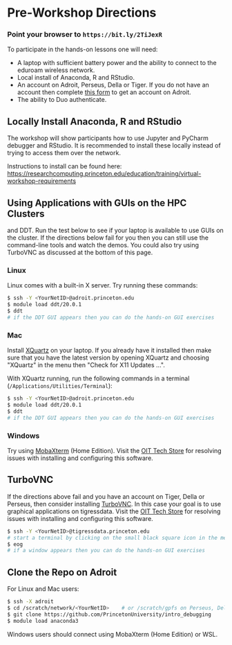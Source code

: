 # Pre-Workshop Directions

### Point your browser to `https://bit.ly/2TiJexR`

To participate in the hands-on lessons one will need:

- A laptop with sufficient battery power and the ability to connect to the eduroam wireless network.
- Local install of Anaconda, R and RStudio.  
- An account on Adroit, Perseus, Della or Tiger. If you do not have an account then complete [this form](https://forms.rc.princeton.edu/registration/?q=adroit) to get an account on Adroit.
- The ability to Duo authenticate.

## Locally Install Anaconda, R and RStudio

The workshop will show participants how to use Jupyter and PyCharm debugger and RStudio. It is recommended to install these locally instead of trying to access them over the network.

Instructions to install can be found here: https://researchcomputing.princeton.edu/education/training/virtual-workshop-requirements  

## Using Applications with GUIs on the HPC Clusters

 and DDT. Run the test below to see if your laptop is available to use GUIs on the cluster. If the directions below fail for you then you can still use the command-line tools and watch the demos. You could also try using TurboVNC as discussed at the bottom of this page.

### Linux

Linux comes with a built-in X server. Try running these commands:

```bash
$ ssh -Y <YourNetID>@adroit.princeton.edu
$ module load ddt/20.0.1
$ ddt
# if the DDT GUI appears then you can do the hands-on GUI exercises
```

### Mac

Install [XQuartz](https://www.xquartz.org/) on your laptop. If you already have it installed then make sure that you have the latest version by opening XQuartz and choosing "XQuartz" in the menu then "Check for X11 Updates ...".

With XQuartz running, run the following commands in a terminal (`/Applications/Utilities/Terminal`):

```bash
$ ssh -Y <YourNetID>@adroit.princeton.edu
$ module load ddt/20.0.1
$ ddt
# if the DDT GUI appears then you can do the hands-on GUI exercises
```

### Windows

Try using [MobaXterm](https://mobaxterm.mobatek.net/) (Home Edition). Visit the [OIT Tech Store](https://princeton.service-now.com/snap?id=kb_article&sys_id=ea2a27064f9ca20018ddd48e5210c771) for resolving issues with installing and configuring this software.

## TurboVNC

If the directions above fail and you have an account on Tiger, Della or Perseus, then consider installing [TurboVNC](https://researchcomputing.princeton.edu/faq/how-do-i-use-vnc-on-tigre). In this case your goal is to use graphical applications on tigressdata. Visit the [OIT Tech Store](https://princeton.service-now.com/snap?id=kb_article&sys_id=ea2a27064f9ca20018ddd48e5210c771) for resolving issues with installing and configuring this software.

```bash
$ ssh -Y <YourNetID>@tigressdata.princeton.edu
# start a terminal by clicking on the small black square icon in the menu
$ eog
# if a window appears then you can do the hands-on GUI exercises
```

## Clone the Repo on Adroit

For Linux and Mac users:

```bash
$ ssh -X adroit
$ cd /scratch/network/<YourNetID>    # or /scratch/gpfs on Perseus, Della, Tiger
$ git clone https://github.com/PrincetonUniversity/intro_debugging
$ module load anaconda3
```

Windows users should connect using MobaXterm (Home Edition) or WSL.
